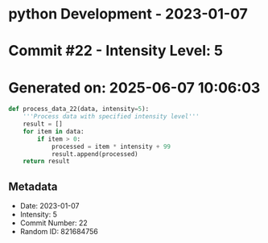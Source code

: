 ﻿# python Development - 2023-01-07
# Commit #22 - Intensity Level: 5
# Generated on: 2025-06-07 10:06:03
```python
def process_data_22(data, intensity=5):
    '''Process data with specified intensity level'''
    result = []
    for item in data:
        if item > 0:
            processed = item * intensity + 99
            result.append(processed)
    return result
```
## Metadata
- Date: 2023-01-07
- Intensity: 5
- Commit Number: 22
- Random ID: 821684756
